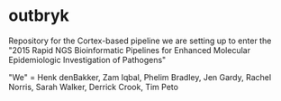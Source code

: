 # outbryk

Repository for the Cortex-based pipeline we are setting up to enter
the "2015 Rapid NGS Bioinformatic Pipelines for Enhanced Molecular Epidemiologic Investigation of Pathogens"

"We" = Henk denBakker, Zam Iqbal, Phelim Bradley, Jen Gardy, Rachel Norris, Sarah Walker,
      Derrick Crook, Tim Peto
      
      
